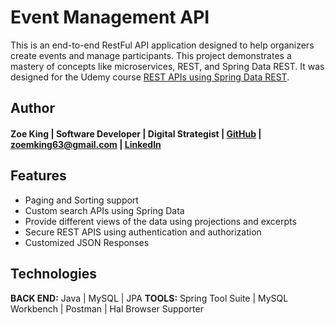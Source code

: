 # Event Management API
This is an end-to-end RestFul API application designed to help organizers create events and manage participants. This project demonstrates a mastery of concepts like microservices, REST, and Spring Data REST. It was designed for the Udemy course [REST APIs using Spring Data REST](https://www.udemy.com/course/microservices-rest-apis-using-spring-data-rest/).

## Author
#### Zoe King | Software Developer | Digital Strategist | [GitHub](https://github.com/zking63) | <zoemking63@gmail.com> | [LinkedIn](https://www.linkedin.com/in/zoe-king-9a730b12b/)

## Features
* Paging and Sorting support 
* Custom search APIs using Spring Data  
* Provide different views of the data using projections and excerpts
* Secure REST APIS using authentication and authorization  
* Customized JSON Responses 

## Technologies
**BACK END:** Java | MySQL | JPA 
**TOOLS:** Spring Tool Suite | MySQL Workbench | Postman | Hal Browser Supporter
